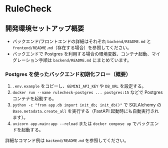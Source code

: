 # RuleCheck

## 開発環境セットアップ概要
- バックエンド/フロントエンドの詳細はそれぞれ `backend/README.md` と `frontend/README.md`（存在する場合）を参照してください。
- バックエンドで Postgres を利用する場合の環境変数、コンテナ起動、マイグレーション手順は `backend/README.md` にまとめています。

### Postgres を使ったバックエンド初期化フロー（概要）
1. `.env.example` をコピーし、`GEMINI_API_KEY` や `DB_URL` を設定する。
2. `docker run --name rulecheck-postgres ... postgres:15` などで Postgres コンテナを起動する。
3. `python -c "from app.db import init_db; init_db()"` で SQLAlchemy の `Base.metadata.create_all` を実行する（FastAPI 起動時にも自動実行されます）。
4. `uvicorn app.main:app --reload` または `docker compose up` でバックエンドを起動する。

詳細なコマンド例は `backend/README.md` を参照してください。
